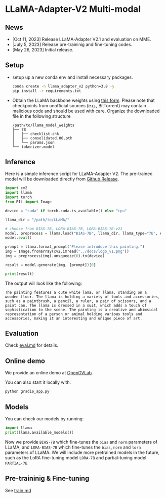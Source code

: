 # LLaMA-Adapter-V2 Multi-modal

## News
* [Oct 11, 2023] Release LLaMA-Adapter V2.1 and evaluation on MME.
* [July 5, 2023] Release pre-traininig and fine-tuning codes.
* [May 26, 2023] Initial release.


## Setup

* setup up a new conda env and install necessary packages.
  ```bash
  conda create -n llama_adapter_v2 python=3.8 -y
  pip install -r requirements.txt
  ```

* Obtain the LLaMA backbone weights using [this form](https://forms.gle/jk851eBVbX1m5TAv5). Please note that checkpoints from unofficial sources (e.g., BitTorrent) may contain malicious code and should be used with care. Organize the downloaded file in the following structure
  ```
  /path/to/llama_model_weights
  ├── 7B
  │   ├── checklist.chk
  │   ├── consolidated.00.pth
  │   └── params.json
  └── tokenizer.model
  ```

## Inference

Here is a simple inference script for LLaMA-Adapter V2. The pre-trained model will be downloaded directly from [Github Release](https://github.com/OpenGVLab/LLaMA-Adapter/releases/tag/v.2.0.0).

```python
import cv2
import llama
import torch
from PIL import Image

device = "cuda" if torch.cuda.is_available() else "cpu"

llama_dir = "/path/to/LLaMA/"

# choose from BIAS-7B, LORA-BIAS-7B, LORA-BIAS-7B-v21
model, preprocess = llama.load("BIAS-7B", llama_dir, llama_type="7B", device=device)
model.eval()

prompt = llama.format_prompt("Please introduce this painting.")
img = Image.fromarray(cv2.imread("../docs/logo_v1.png"))
img = preprocess(img).unsqueeze(0).to(device)

result = model.generate(img, [prompt])[0]

print(result)
```

The output will look like the following:
```
The painting features a cute white lama, or llama, standing on a wooden floor. The llama is holding a variety of tools and accessories, such as a paintbrush, a pencil, a ruler, a pair of scissors, and a paint can. The llama is dressed in a suit, which adds a touch of sophistication to the scene. The painting is a creative and whimsical representation of a person or animal holding various tools and accessories, making it an interesting and unique piece of art.
```

## Evaluation
Check [eval.md](./docs/eval.md) for details.

## Online demo

We provide an online demo at [OpenGVLab](http://llama-adapter.opengvlab.com).

You can also start it locally with:
```bash
python gradio_app.py
```

## Models

You can check our models by running:
```python
import llama
print(llama.available_models())
```

Now we provide `BIAS-7B` which fine-tunes the `bias` and `norm` parameters of LLaMA, and `LORA-BIAS-7B` which fine-tunes the `bias`, `norm` and `lora` parameters of LLaMA. We will include more pretrained models in the future, such as the LoRA fine-tuning model `LORA-7B` and partial-tuning model `PARTIAL-7B`.

## Pre-traininig & Fine-tuning
See [train.md](docs/train.md)
